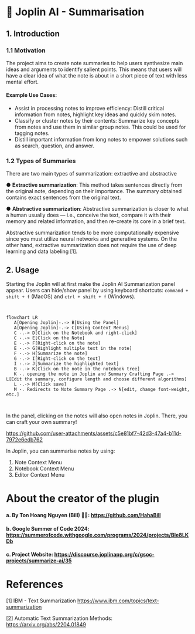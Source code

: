 # 🤖 Joplin AI - Summarisation

## 1. Introduction

### 1.1 Motivation

The project aims to create note summaries to help users synthesize main ideas and arguments to identify salient points. This means that users will have a clear idea of what the note is about in a short piece of text with less mental effort.

#### Example Use Cases:

- Assist in processing notes to improve efficiency: Distill critical information from
  notes, highlight key ideas and quickly skim notes.
- Classify or cluster notes by their contents: Summarize key concepts from notes
  and use them in similar group notes. This could be used for tagging notes.
- Distill important information from long notes to empower solutions such as
  search, question, and answer.

### 1.2 Types of Summaries

There are two main types of summarization: extractive and abstractive

● **Extractive summarization**: This method takes sentences directly from the original
note, depending on their importance. The summary obtained contains exact
sentences from the original text.

● **Abstractive summarization**: Abstractive summarization is closer to what a human
usually does — i.e., conceive the text, compare it with their memory and related
information, and then re-create its core in a brief text.

Abstractive summarization tends to be more computationally expensive since you must utilize neural networks and generative systems. On the other hand, extractive summarization does not require the use of deep learning and data labeling [1].

## 2. Usage

Starting the Joplin will at first make the Joplin AI Summarization panel appear. Users can hide/show panel by using keyboard shortcuts: `command + shift + f` (MacOS)
and `ctrl + shift + f` (Windows).

```mermaid


flowchart LR
   A[Opening Joplin]-.-> B[Using the Panel]
   A[Opening Joplin]-.-> C[Using Context Menus]
   C -.-> D[Click on the Notebook and right-click]
   C -.-> E[Click on the Note]
   E -.-> F[Right-click on the note]
   E -.-> G[Highlight multiple text in the note]
   F -.-> H[Summarize the note]
   G -.-> I[Right-click on the text]
   I -.-> J[Summarize the highlighted text]
   B -.-> K[Click on the note in the notebook tree]
   K -. opening the note in Joplin and Summary Crafting Page .-> L[Edit the summary, configure length and choose different algorithms]
   L -.-> M[Click save]
   M -. Redirects to Note Summary Page .-> N[edit, change font-weight, etc.]



```

In the panel, clicking on the notes will also open notes in Joplin. There, you can craft your own summary!


https://github.com/user-attachments/assets/c5e81bf7-42d3-47a4-b11d-7972e6edb762


In Joplin, you can summarise notes by using:

1. Note Context Menu
2. Notebook Context Menu
3. Editor Context Menu


# About the creator of the plugin

#### a. By Ton Hoang Nguyen (Bill) 🧑‍💻: https://github.com/HahaBill

#### b. Google Summer of Code 2024: https://summerofcode.withgoogle.com/programs/2024/projects/Ble8LKDb

#### c. Project Website: https://discourse.joplinapp.org/c/gsoc-projects/summarize-ai/35


# References

[1] IBM - Text Summarization https://www.ibm.com/topics/text-summarization

[2] Automatic Text Summarization Methods: https://arxiv.org/abs/2204.01849
